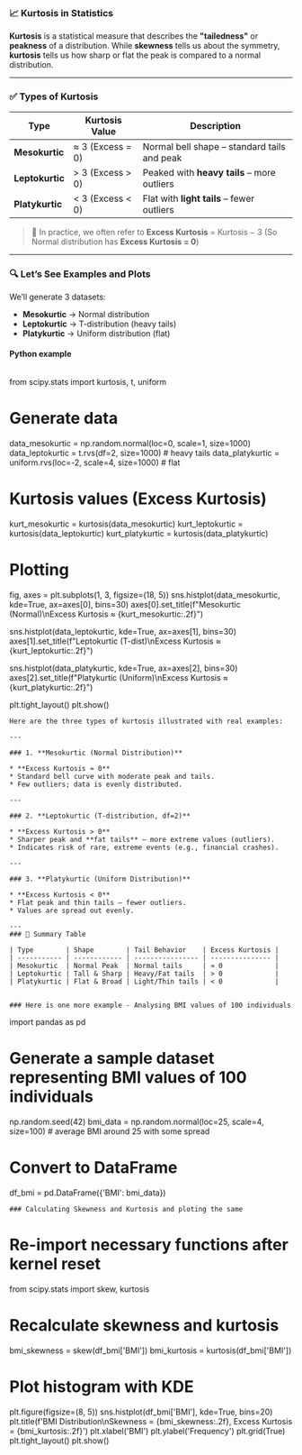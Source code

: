 ### 📈 Kurtosis in Statistics

**Kurtosis** is a statistical measure that describes the **"tailedness"** or **peakness** of a distribution. While **skewness** tells us about the symmetry, **kurtosis** tells us how sharp or flat the peak is compared to a normal distribution.

---

### ✅ Types of Kurtosis

| Type            | Kurtosis Value   | Description                                 |
| --------------- | ---------------- | ------------------------------------------- |
| **Mesokurtic**  | ≈ 3 (Excess = 0) | Normal bell shape – standard tails and peak |
| **Leptokurtic** | > 3 (Excess > 0) | Peaked with **heavy tails** – more outliers |
| **Platykurtic** | < 3 (Excess < 0) | Flat with **light tails** – fewer outliers  |

> 🔹 In practice, we often refer to **Excess Kurtosis** = Kurtosis − 3
> (So Normal distribution has **Excess Kurtosis = 0**)

---
### 🔍 Let’s See Examples and Plots

We’ll generate 3 datasets:

* **Mesokurtic** → Normal distribution
* **Leptokurtic** → T-distribution (heavy tails)
* **Platykurtic** → Uniform distribution (flat)

#### Python example

```
```

from scipy.stats import kurtosis, t, uniform

# Generate data
data_mesokurtic = np.random.normal(loc=0, scale=1, size=1000)
data_leptokurtic = t.rvs(df=2, size=1000)  # heavy tails
data_platykurtic = uniform.rvs(loc=-2, scale=4, size=1000)  # flat

# Kurtosis values (Excess Kurtosis)
kurt_mesokurtic = kurtosis(data_mesokurtic)
kurt_leptokurtic = kurtosis(data_leptokurtic)
kurt_platykurtic = kurtosis(data_platykurtic)

# Plotting
fig, axes = plt.subplots(1, 3, figsize=(18, 5))
sns.histplot(data_mesokurtic, kde=True, ax=axes[0], bins=30)
axes[0].set_title(f"Mesokurtic (Normal)\nExcess Kurtosis ≈ {kurt_mesokurtic:.2f}")

sns.histplot(data_leptokurtic, kde=True, ax=axes[1], bins=30)
axes[1].set_title(f"Leptokurtic (T-dist)\nExcess Kurtosis ≈ {kurt_leptokurtic:.2f}")

sns.histplot(data_platykurtic, kde=True, ax=axes[2], bins=30)
axes[2].set_title(f"Platykurtic (Uniform)\nExcess Kurtosis ≈ {kurt_platykurtic:.2f}")

plt.tight_layout()
plt.show()

```
Here are the three types of kurtosis illustrated with real examples:

---

### 1. **Mesokurtic (Normal Distribution)**

* **Excess Kurtosis ≈ 0**
* Standard bell curve with moderate peak and tails.
* Few outliers; data is evenly distributed.

---

### 2. **Leptokurtic (T-distribution, df=2)**

* **Excess Kurtosis > 0**
* Sharper peak and **fat tails** — more extreme values (outliers).
* Indicates risk of rare, extreme events (e.g., financial crashes).

---

### 3. **Platykurtic (Uniform Distribution)**

* **Excess Kurtosis < 0**
* Flat peak and thin tails — fewer outliers.
* Values are spread out evenly.

---
### 📌 Summary Table

| Type        | Shape        | Tail Behavior    | Excess Kurtosis |
| ----------- | ------------ | ---------------- | --------------- |
| Mesokurtic  | Normal Peak  | Normal tails     | ≈ 0             |
| Leptokurtic | Tall & Sharp | Heavy/Fat tails  | > 0             |
| Platykurtic | Flat & Broad | Light/Thin tails | < 0             |


### Here is one more example - Analysing BMI values of 100 individuals

```
import pandas as pd

# Generate a sample dataset representing BMI values of 100 individuals
np.random.seed(42)
bmi_data = np.random.normal(loc=25, scale=4, size=100)  # average BMI around 25 with some spread

# Convert to DataFrame
df_bmi = pd.DataFrame({'BMI': bmi_data})

```
### Calculating Skewness and Kurtosis and ploting the same

```
# Re-import necessary functions after kernel reset
from scipy.stats import skew, kurtosis

# Recalculate skewness and kurtosis
bmi_skewness = skew(df_bmi['BMI'])
bmi_kurtosis = kurtosis(df_bmi['BMI'])

# Plot histogram with KDE
plt.figure(figsize=(8, 5))
sns.histplot(df_bmi['BMI'], kde=True, bins=20)
plt.title(f'BMI Distribution\nSkewness = {bmi_skewness:.2f}, Excess Kurtosis = {bmi_kurtosis:.2f}')
plt.xlabel('BMI')
plt.ylabel('Frequency')
plt.grid(True)
plt.tight_layout()
plt.show()

```
